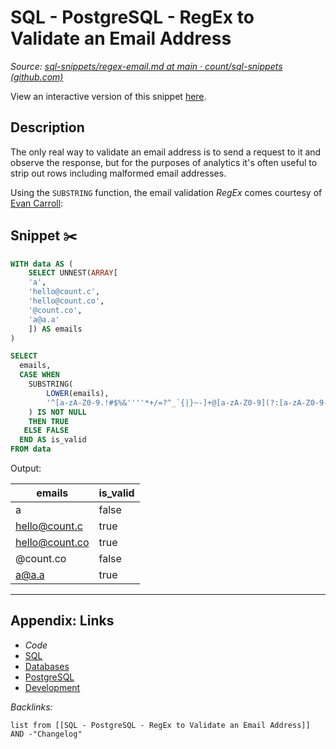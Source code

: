 # SQL - PostgreSQL - RegEx to Validate an Email Address

*Source: [sql-snippets/regex-email.md at main · count/sql-snippets (github.com)](https://github.com/count/sql-snippets/blob/main/postgres/regex-email.md)*

View an interactive version of this snippet [here](https://count.co/n/QLRHXD9dVRG?vm=e).

## Description

The only real way to validate an email address is to send a request to it and observe the response, but for the purposes of analytics it's often useful to strip out rows including malformed email addresses.

Using the `SUBSTRING` function, the email validation *RegEx* comes courtesy of [Evan Carroll](https://dba.stackexchange.com/questions/68266/what-is-the-best-way-to-store-an-email-address-in-postgresql/165923#165923):

## Snippet ✂️

````sql
WITH data AS (
    SELECT UNNEST(ARRAY[
    'a',
    'hello@count.c',
    'hello@count.co',
    '@count.co',
    'a@a.a'
    ]) AS emails
)

SELECT
  emails,
  CASE WHEN
    SUBSTRING(
        LOWER(emails),
        '^[a-zA-Z0-9.!#$%&''''*+/=?^_`{|}~-]+@[a-zA-Z0-9](?:[a-zA-Z0-9-]{0,61}[a-zA-Z0-9])?(?:\.[a-zA-Z0-9](?:[a-zA-Z0-9-]{0,61}[a-zA-Z0-9])?)*$'
    ) IS NOT NULL
    THEN TRUE
   ELSE FALSE
  END AS is_valid
FROM data
````

Output:

|emails|is_valid|
|------|--------|
|a|false|
|hello@count.c|true|
|hello@count.co|true|
|@count.co|false|
|a@a.a|true|

---

## Appendix: Links

* *Code*
* [SQL](../../../../3-Resources/Tools/Developer%20Tools/Data%20Stack/Procedural%20Languages/SQL.md)
* [Databases](../../../MOCs/Databases.md)
* [PostgreSQL](../../../../3-Resources/Tools/Developer%20Tools/Data%20Stack/Databases/PostgreSQL.md)
* [Development](../../../MOCs/Development.md)

*Backlinks:*

````dataview
list from [[SQL - PostgreSQL - RegEx to Validate an Email Address]] AND -"Changelog"
````

